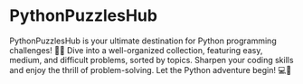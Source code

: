 # PythonPuzzlesHub
PythonPuzzlesHub is your ultimate destination for Python programming challenges! 🐍🧠 Dive into a well-organized collection, featuring easy, medium, and difficult problems, sorted by topics. Sharpen your coding skills and enjoy the thrill of problem-solving. Let the Python adventure begin! 💻🚀
